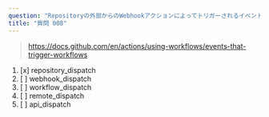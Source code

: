 ```yaml
---
question: "Repositoryの外部からのWebhookアクションによってトリガーされるイベントはどれですか？"
title: "質問 008"
---
```


> https://docs.github.com/en/actions/using-workflows/events-that-trigger-workflows
1. [x] repository_dispatch
1. [ ] webhook_dispatch
1. [ ] workflow_dispatch
1. [ ] remote_dispatch
1. [ ] api_dispatch